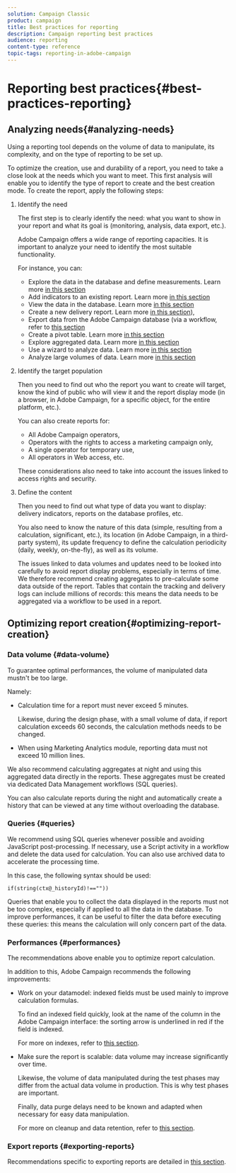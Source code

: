 ```yaml
---
solution: Campaign Classic
product: campaign
title: Best practices for reporting
description: Campaign reporting best practices
audience: reporting
content-type: reference
topic-tags: reporting-in-adobe-campaign
---
```


# Reporting best practices{#best-practices-reporting}

## Analyzing needs{#analyzing-needs}

Using a reporting tool depends on the volume of data to manipulate, its complexity, and on the type of reporting to be set up.

To optimize the creation, use and durability of a report, you need to take a close look at the needs which you want to meet. This first analysis will enable you to identify the type of report to create and the best creation mode. To create the report, apply the following steps:

1. Identify the need

   The first step is to clearly identify the need: what you want to show in your report and what its goal is (monitoring, analysis, data export, etc.).

   Adobe Campaign offers a wide range of reporting capacities. It is important to analyze your need to identify the most suitable functionality.

   For instance, you can:

    * Explore the data in the database and define measurements. Learn more [in this section](../../reporting/using/about-cubes.md)
    * Add indicators to an existing report. Learn more [in this section](../../reporting/using/about-reports-creation-in-campaign.md)
    * View the data in the database. Learn more [in this section](../../reporting/using/about-descriptive-analysis.md)
    * Create a new delivery report. Learn more [in this section](../../reporting/using/about-reports-creation-in-campaign.md)),
    * Export data from the Adobe Campaign database (via a workflow, refer to [this section](../../workflow/using/about-workflows.md)
    * Create a pivot table. Learn more [in this section](../../reporting/using/creating-a-table.md#creating-a-breakdown-or-pivot-table)
    * Explore aggregated data. Learn more [in this section](../../reporting/using/about-cubes.md)
    * Use a wizard to analyze data. Learn more [in this section](../../reporting/using/about-descriptive-analysis.md)
    * Analyze large volumes of data. Learn more [in this section](../../reporting/using/about-reports-creation-in-campaign.md)

1. Identify the target population

   Then you need to find out who the report you want to create will target, know the kind of public who will view it and the report display mode (in a browser, in Adobe Campaign, for a specific object, for the entire platform, etc.).

   You can also create reports for:

    * All Adobe Campaign operators,
    * Operators with the rights to access a marketing campaign only,
    * A single operator for temporary use,
    * All operators in Web access, etc.

   These considerations also need to take into account the issues linked to access rights and security.

1. Define the content

   Then you need to find out what type of data you want to display: delivery indicators, reports on the database profiles, etc.

   You also need to know the nature of this data (simple, resulting from a calculation, significant, etc.), its location (in Adobe Campaign, in a third-party system), its update frequency to define the calculation periodicity (daily, weekly, on-the-fly), as well as its volume.

   The issues linked to data volumes and updates need to be looked into carefully to avoid report display problems, especially in terms of time. We therefore recommend creating aggregates to pre-calculate some data outside of the report. Tables that contain the tracking and delivery logs can include millions of records: this means the data needs to be aggregated via a workflow to be used in a report.

## Optimizing report creation{#optimizing-report-creation}

### Data volume {#data-volume}

To guarantee optimal performances, the volume of manipulated data mustn't be too large.

Namely:

* Calculation time for a report must never exceed 5 minutes.

  Likewise, during the design phase, with a small volume of data, if report calculation exceeds 60 seconds, the calculation methods needs to be changed.

* When using Marketing Analytics module, reporting data must not exceed 10 million lines.

We also recommend calculating aggregates at night and using this aggregated data directly in the reports. These aggregates must be created via dedicated Data Management workflows (SQL queries).

You can also calculate reports during the night and automatically create a history that can be viewed at any time without overloading the database.

### Queries {#queries}

We recommend using SQL queries whenever possible and avoiding JavaScript post-processing. If necessary, use a Script activity in a workflow and delete the data used for calculation. You can also use archived data to accelerate the processing time.

In this case, the following syntax should be used:

```
if(string(ctx@_historyId)!==""))
```

Queries that enable you to collect the data displayed in the reports must not be too complex, especially if applied to all the data in the database. To improve performances, it can be useful to filter the data before executing these queries: this means the calculation will only concern part of the data.

### Performances {#performances}

The recommendations above enable you to optimize report calculation.

In addition to this, Adobe Campaign recommends the following improvements:

* Work on your datamodel: indexed fields must be used mainly to improve calculation formulas.

  To find an indexed field quickly, look at the name of the column in the Adobe Campaign interface: the sorting arrow is underlined in red if the field is indexed.

  For more on indexes, refer to [this section](../../configuration/using/data-model-best-practices.md#indexes).

* Make sure the report is scalable: data volume may increase significantly over time.

  Likewise, the volume of data manipulated during the test phases may differ from the actual data volume in production. This is why test phases are important.

  Finally, data purge delays need to be known and adapted when necessary for easy data manipulation.

  For more on cleanup and data retention, refer to [this section](../../configuration/using/data-model-best-practices.md#data-retention).

### Export reports {#exporting-reports}

Recommendations specific to exporting reports are detailed in [this section](../../reporting/using/actions-on-reports.md#exporting-a-report).
